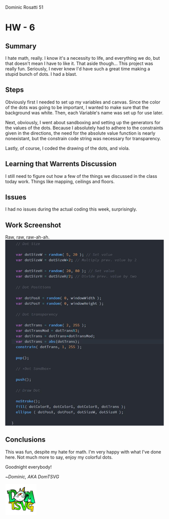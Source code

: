 Dominic Rosatti 51

# HW - 6

## Summary

I hate math, really. I know it's a necessity to life, and everything we do, but that doesn't mean I have to like it. That aside though... This project was really fun. Seriously, I never knew I'd have such a great time making a stupid bunch of dots. I had a blast.

## Steps

Obviously first I needed to set up my variables and canvas. Since the color of the dots was going to be important, I wanted to make sure that the background was white. Then, each Variable's name was set up for use later.

Next, obviously, I went about sandboxing and setting up the generators for the values of the dots. Because I absolutely had to adhere to the constraints given in the directions, the need for the absolute value function is nearly nonexistant, but the constrain code string was necessary for transparency.

Lastly, of course, I coded the drawing of the dots, and viola.

## Learning that Warrents Discussion

I still need to figure out how a few of the things we discussed in the class today work. Things like mapping, ceilings and floors.

## Issues

I had no issues during the actual coding this week, surprisingly.

 ## Work Screenshot

 Raw, raw, raw-ah-ah.
 ![The raw file. Oh yeah.](raw.jpg)

## Conclusions

This was fun, despite my hate for math. I'm very happy with what I've done here. Not much more to say, enjoy my colorful dots.

 Goodnight everybody!

 ~*Dominic, AKA DomTSVG*

 ![DomTSVG](icontexttransparentsmol.png)
